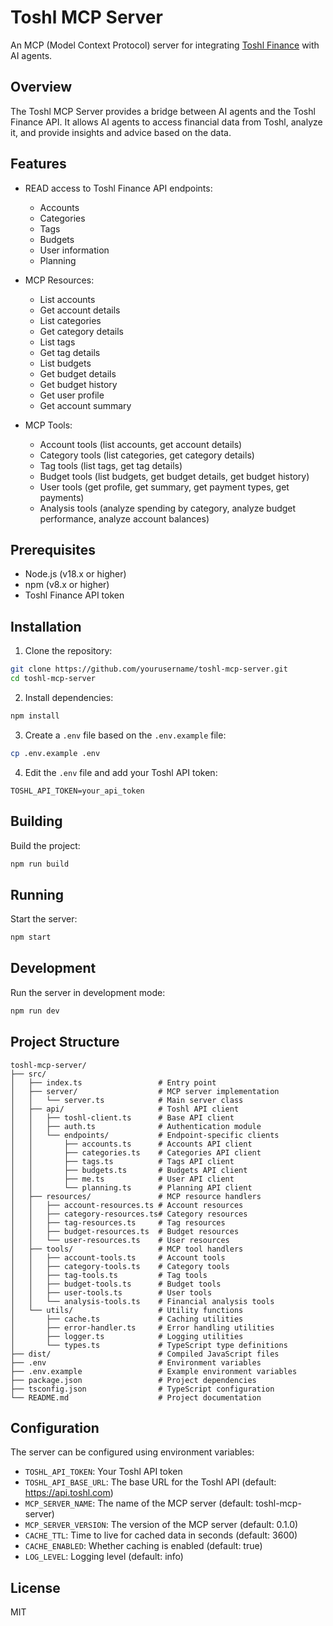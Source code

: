 # Toshl MCP Server

An MCP (Model Context Protocol) server for integrating  [Toshl Finance](https://toshl.com/) with AI agents.

## Overview

The Toshl MCP Server provides a bridge between AI agents and the Toshl Finance API. It allows AI agents to access financial data from Toshl, analyze it, and provide insights and advice based on the data.

## Features

- READ access to Toshl Finance API endpoints:
  - Accounts
  - Categories
  - Tags
  - Budgets
  - User information
  - Planning

- MCP Resources:
  - List accounts
  - Get account details
  - List categories
  - Get category details
  - List tags
  - Get tag details
  - List budgets
  - Get budget details
  - Get budget history
  - Get user profile
  - Get account summary

- MCP Tools:
  - Account tools (list accounts, get account details)
  - Category tools (list categories, get category details)
  - Tag tools (list tags, get tag details)
  - Budget tools (list budgets, get budget details, get budget history)
  - User tools (get profile, get summary, get payment types, get payments)
  - Analysis tools (analyze spending by category, analyze budget performance, analyze account balances)

## Prerequisites

- Node.js (v18.x or higher)
- npm (v8.x or higher)
- Toshl Finance API token

## Installation

1. Clone the repository:

```bash
git clone https://github.com/yourusername/toshl-mcp-server.git
cd toshl-mcp-server
```

2. Install dependencies:

```bash
npm install
```

3. Create a `.env` file based on the `.env.example` file:

```bash
cp .env.example .env
```

4. Edit the `.env` file and add your Toshl API token:

```
TOSHL_API_TOKEN=your_api_token
```

## Building

Build the project:

```bash
npm run build
```

## Running

Start the server:

```bash
npm start
```

## Development

Run the server in development mode:

```bash
npm run dev
```

## Project Structure

```
toshl-mcp-server/
├── src/
│   ├── index.ts                 # Entry point
│   ├── server/                  # MCP server implementation
│   │   └── server.ts            # Main server class
│   ├── api/                     # Toshl API client
│   │   ├── toshl-client.ts      # Base API client
│   │   ├── auth.ts              # Authentication module
│   │   └── endpoints/           # Endpoint-specific clients
│   │       ├── accounts.ts      # Accounts API client
│   │       ├── categories.ts    # Categories API client
│   │       ├── tags.ts          # Tags API client
│   │       ├── budgets.ts       # Budgets API client
│   │       ├── me.ts            # User API client
│   │       └── planning.ts      # Planning API client
│   ├── resources/               # MCP resource handlers
│   │   ├── account-resources.ts # Account resources
│   │   ├── category-resources.ts# Category resources
│   │   ├── tag-resources.ts     # Tag resources
│   │   ├── budget-resources.ts  # Budget resources
│   │   └── user-resources.ts    # User resources
│   ├── tools/                   # MCP tool handlers
│   │   ├── account-tools.ts     # Account tools
│   │   ├── category-tools.ts    # Category tools
│   │   ├── tag-tools.ts         # Tag tools
│   │   ├── budget-tools.ts      # Budget tools
│   │   ├── user-tools.ts        # User tools
│   │   └── analysis-tools.ts    # Financial analysis tools
│   └── utils/                   # Utility functions
│       ├── cache.ts             # Caching utilities
│       ├── error-handler.ts     # Error handling utilities
│       ├── logger.ts            # Logging utilities
│       └── types.ts             # TypeScript type definitions
├── dist/                        # Compiled JavaScript files
├── .env                         # Environment variables
├── .env.example                 # Example environment variables
├── package.json                 # Project dependencies
├── tsconfig.json                # TypeScript configuration
└── README.md                    # Project documentation
```

## Configuration

The server can be configured using environment variables:

- `TOSHL_API_TOKEN`: Your Toshl API token
- `TOSHL_API_BASE_URL`: The base URL for the Toshl API (default: https://api.toshl.com)
- `MCP_SERVER_NAME`: The name of the MCP server (default: toshl-mcp-server)
- `MCP_SERVER_VERSION`: The version of the MCP server (default: 0.1.0)
- `CACHE_TTL`: Time to live for cached data in seconds (default: 3600)
- `CACHE_ENABLED`: Whether caching is enabled (default: true)
- `LOG_LEVEL`: Logging level (default: info)

## License

MIT
